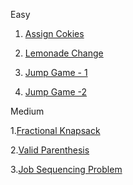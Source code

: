 Easy

1. [Assign Cokies](https://leetcode.com/problems/assign-cookies/)

2. [Lemonade Change](https://leetcode.com/problems/lemonade-change/submissions/1600386370/)

3. [Jump Game - 1](https://leetcode.com/problems/jump-game/submissions/1604784656/)

4. [Jump Game -2](https://leetcode.com/problems/jump-game-ii/)

 Medium 

 1.[Fractional Knapsack](https://www.geeksforgeeks.org/problems/fractional-knapsack-1587115620/1)

 2.[Valid Parenthesis](https://leetcode.com/problems/valid-parenthesis-string/submissions/1603612073/)

 3.[Job Sequencing Problem](https://www.geeksforgeeks.org/problems/job-sequencing-problem-1587115620/1)
